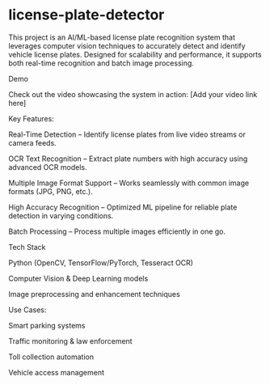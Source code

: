 # license-plate-detector
This project is an AI/ML-based license plate recognition system that leverages computer vision techniques to accurately detect and identify vehicle license plates. Designed for scalability and performance, it supports both real-time recognition and batch image processing.

Demo

Check out the video showcasing the system in action: [Add your video link here]

Key Features:

  Real-Time Detection – Identify license plates from live video streams or camera feeds.

  OCR Text Recognition – Extract plate numbers with high accuracy using advanced OCR models.

  Multiple Image Format Support – Works seamlessly with common image formats (JPG, PNG, etc.).

  High Accuracy Recognition – Optimized ML pipeline for reliable plate detection in varying conditions.

  Batch Processing – Process multiple images efficiently in one go.

  Tech Stack

Python (OpenCV, TensorFlow/PyTorch, Tesseract OCR)

Computer Vision & Deep Learning models

Image preprocessing and enhancement techniques

 Use Cases:

Smart parking systems

Traffic monitoring & law enforcement

Toll collection automation

Vehicle access management
